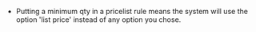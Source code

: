 - Putting a minimum qty in a pricelist rule means the system will use
  the option 'list price' instead of any option you chose.
